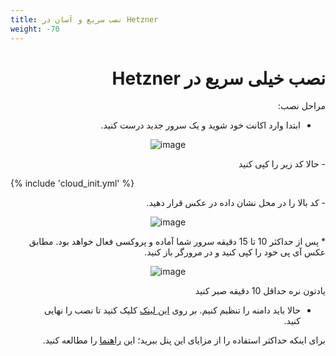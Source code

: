 ```yaml
---
title: نصب سریع و آسان در Hetzner
weight: -70
---
```



<div dir="rtl" markdown="1">
<!-- [آموزش گرفتن اکانت هتزنر از صفر تا صد](https://www.youtube.com/watch?v=XfS2Y6hZkqw) -->


# نصب خیلی سریع در Hetzner

</div>

<!--

<div align=center markdown=1>

**فیلم آموزش هتزنر از صفر تا صد**
[![Hetzner](https://img.youtube.com/vi/vQ-NAfRXTZo/maxresdefault.jpg)](https://www.youtube.com/watch?v=vQ-NAfRXTZo)

</div>

-->

<div dir="rtl" markdown=1>
مراحل نصب:

- ابتدا وارد اکانت خود شوید و یک سرور جدید درست کنید.
</div>

<div align=center markdown=1>
  
![image](https://user-images.githubusercontent.com/114227601/206861285-58832cec-a2a3-441e-91d4-8300d16584d6.png)
</div>
<div dir="rtl" markdown=1>
- حالا کد زیر را کپی کنید
</div>

{% include 'cloud_init.yml' %}

<div dir="rtl" markdown=1>
- کد بالا را در محل نشان داده در عکس قرار دهید.

</div>

<div align=center markdown=1>
  
![image](https://user-images.githubusercontent.com/114227601/206861304-656682b4-17a3-44c1-89f9-7b0d89566728.png)
</div>

<div dir="rtl" markdown=1>
* پس از حداکثر 10 تا 15 دقیقه سرور شما آماده و پروکسی فعال خواهد بود. مطابق عکس آی پی خود را کپی کنید و در مرورگر باز کنید.

</div>

<div align=center markdown=1>
  
![image](https://user-images.githubusercontent.com/114227601/206861323-1de41700-6ce4-403a-a644-0836e2a22876.png)
</div>

<div dir="rtl" markdown=1>
یادتون نره حداقل 10 دقیقه  صبر کنید

* حالا باید دامنه را تنظیم کنیم. بر روی [این لینک](/fa/manager/installation-and-setup/Guide-for-setting-up-the-domain-and-finalizing-the-installation/) کلیک کنید تا نصب را نهایی کنید.

برای اینکه حداکثر استفاده را از مزایای این پنل ببرید؛ این [راهنما](/fa/manager/configuration-and-advanced-settings/How-to-configure-Hiddify-panel-properly/) را مطالعه کنید.

</div>

